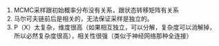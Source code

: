 1. MCMC采样跟初始概率分布没有关系，跟状态转移矩阵有关系
2. 马尔可夫链前后是相关的，无法保证采样是独立的。
3. P（X）太复杂，维度很高（如果相互独立，可以分解，复杂度可以消解掉，所以必然复杂度很高），相关性很强（类似于神经网络那种全连接）